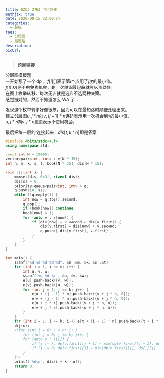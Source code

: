 ```yaml
---
title: BZOJ 2763 飞行路线
mathjax: true
date: 2020-09-15 22:00:24
categories: 
  - 题解
tags: 
  - 分层图
  - 最短路
description: 
picUrl: 
---
```



>[题目链接](https://darkbzoj.tk/problem/2763)  

分层图模板题  
一开始写了一个 dp ，$f[i][j]$表示第$i$个点用了$j$次的最小值。  
$f[i][0]$是不用免费机会，跑一次单源最短路就可以预处理。  
在图上枚举转移，每次无非就是选和不选两种决策。  
感觉挺对的，然而不知道怎么 WA 了...

发现这个枚举转移好像很笨，因为可以在最短路时顺便处理出来。  
建立分层图$u,j*n$向$v,(j+1)*n$连边表示用一次机会到$v$的最小值。  
$u,j*n$向$v,j*n$连边表示不使用机会。  

最后把每一层的$t$连接起来，$dis[t,k*n]$即是答案  

```cpp
#include <bits/stdc++.h>
using namespace std;

const int N = 10005;
vector<pair<int, int> > e[N * 15];
int n, m, k, s, t, book[N * 15], dis[N * 15];

void dij(int s) {
    memset(dis, 0x3f, sizeof dis);
	dis[s] = 0;
	priority-queue<pair<int, int> > q;
	q.push({0, s});
	while (!q.empty()) {
        int now = q.top().second;
		q.pop();
		if (book[now]) continue;
		book[now] = 1;
		for (auto v : e[now]) {
			if (dis[now] + v.second < dis[v.first]) {
				dis[v.first] = dis[now] + v.second;
				q.push({-dis[v.first], v.first});
			}
		}
	}
}

int main() {
    scanf("%d %d %d %d %d", &n ,&m, &k, &s ,&t);
	for (int i = 1; i <= m; i++) {
	    int u, v, w;
		scanf("%d %d %d", &u, &v, &w);
		e[u].push-back({v, w});
		e[v].push-back({u, w});
		for (int j = 1; j <= k; j++) {
			e[u + (j - 1) * n].push-back({v + j * n, 0});
			e[v + (j - 1) * n].push-back({u + j * n, 0});
			e[u + j * n].push-back({v + j * n, w});
			e[v + j * n].push-back({u + j * n, w});
		}
	}
	for (int i = 1; i <= k; i++) e[t + (i - 1) * n].push-back({t + i * n, 0});
	dij(s);
    /*for (int i = 0; i < n; i++) 
	    for (int j = 0; j <= k; j++) {
		for (auto v : e[i]) {
            if (j != k) dp[v.first][j + 1] = min(dp[v.first][j + 1], dp[i][j]);
			if (j != 0) dp[v.first][j] = min(dp[v.first][j], dp[i][j] + v.second);
		}
	}*/
	printf("%d\n", dis[t + k * n]);
	return 0;
}

```
